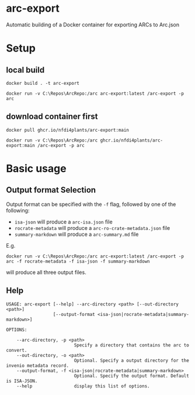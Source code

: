 # arc-export
Automatic building of a Docker container for exporting ARCs to Arc.json

# Setup

## local build
```shell
docker build . -t arc-export

docker run -v C:\Repos\ArcRepo:/arc arc-export:latest /arc-export -p arc
```

## download container first
```shell
docker pull ghcr.io/nfdi4plants/arc-export:main

docker run -v C:\Repos\ArcRepo:/arc ghcr.io/nfdi4plants/arc-export:main /arc-export -p arc
```

# Basic usage

## Output format Selection

Output format can be specified with the `-f` flag, followed by one of the following:

- `isa-json` will produce a `arc-isa.json` file
- `rocrate-metadata` will produce a `arc-ro-crate-metadata.json` file
- `summary-markdown` will produce a `arc-summary.md` file

E.g. 

```shell
docker run -v C:\Repos\ArcRepo:/arc arc-export:latest /arc-export -p arc -f rocrate-metadata -f isa-json -f summary-markdown
```

will produce all three output files.

## Help

```cli
USAGE: arc-export [--help] --arc-directory <path> [--out-directory <path>]
                  [--output-format <isa-json|rocrate-metadata|summary-markdown>]

OPTIONS:

    --arc-directory, -p <path>
                          Specify a directory that contains the arc to convert.
    --out-directory, -o <path>
                          Optional. Specify a output directory for the invenio metadata record.
    --output-format, -f <isa-json|rocrate-metadata|summary-markdown>
                          Optional. Specify the output format. Default is ISA-JSON.
    --help                display this list of options.
```